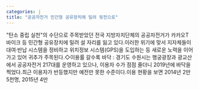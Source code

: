```yaml
---
categories: j
title: "공공자전거 민간형 공유장치에 밀려 뒷전으로"
---
```

"탄소 중립 실천"의 수단으로 주목받았던 전국 지방자치단체의 공공자전거가 카카오T 바이크 등 민간형 공유장치에 밀려 설 자리를 잃고 있다.이러한 위기에 맞서 지자체들이 대여·반납 시스템을 정비하고 위치정보 시스템(GPS)을 도입하는 등 새로운 노력을 이어가고 있어 귀추가 주목된다.◇이용률 갈수록 바닥 : 경기도 수원시는 행궁광장과 광교산에서 공공자전거 217대를 운영하고 있으나, 이용자 수가 점점 줄더니 2019년에 바닥을 찍었다.최근 이용자가 반등했지만 예전만 못한 수준이다.이용 현황을 보면 2014년 2만5천명, 2015년 4만